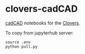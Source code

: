 # clovers-cadCAD

[cadCAD](https://github.com/BlockScience/cadCAD-Tutorials) notebooks for the [Clovers](https://clovers.network).

To copy from jupyterhub server:

```
source .env
python pull.py
```
